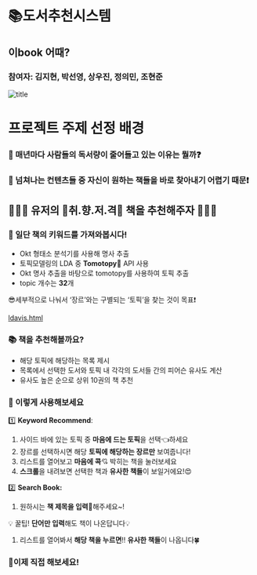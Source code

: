 # 📚도서추천시스템
## 이book 어때?
### 참여자: 김지현, 박선영, 상우진, 정의민, 조현준 
![title](https://user-images.githubusercontent.com/114058969/210463398-a2aa403d-abf8-41d7-aef9-fce446d52494.png)

# 프로젝트 주제 선정 배경 
### 🧐  매년마다 사람들의 독서량이 줄어들고 있는 이유는 뭘까❓

### 🥱 넘쳐나는 컨텐츠들 중 자신이 원하는 책들을 바로 찾아내기 어렵기 때문❗

## 👨🏻‍💻 유저의 🌟취.향.저.격🌟 책을 추천해주자 👩🏻‍💻

### 📖 일단 책의 키워드를 가져와봅시다!


- Okt 형태소 분석기를 사용해 명사 추출
- 토픽모델링의 LDA 중 **Tomotopy**🍅 API 사용
- Okt 명사 추출을 바탕으로 tomotopy를 사용하여 토픽 추출
- topic 개수는 **32**개

😎세부적으로 나눠서 ‘장르’와는 구별되는 ‘토픽’을 찾는 것이 목표❗

[ldavis.html](https://s3-us-west-2.amazonaws.com/secure.notion-static.com/cd8249d0-8c17-45f0-a1e8-aa4dac03531d/ldavis.html)

### 📚 책을 추천해볼까요?

- 해당 토픽에 해당하는 목록 제시
- 목록에서 선택한 도서와 토픽 내 각각의 도서들 간의 피어슨 유사도 계산
- 유사도 높은 순으로 상위 10권의 책 추천

### 📔 이렇게 사용해보세요

1️⃣ **Keyword Recommend**: 

1. 사이드 바에 있는 토픽 중 **마음에 드는 토픽**을 선택👈하세요
2. 장르를 선택하시면 해당 **토픽에 해당하는 장르만** 보여줍니다!
3. 리스트를 열어보고 **마음에 콕**💘 박히는 책을 눌러보세요
4. **스크롤**을 내려보면 선택한 책과 **유사한 책들**이 보일거에요!😍 

2️⃣ **Search Book:**

1. 원하시는 **책 제목을 입력**🔎해주세요~!

💡 꿀팁! **단어만 입력**해도 책이 나온답니다💡

1. 리스트를 열어봐서 **해당 책을 누르면**!! **유사한 책들**이 나옵니다🍀

### 🎇이제 직접 해보세요!
